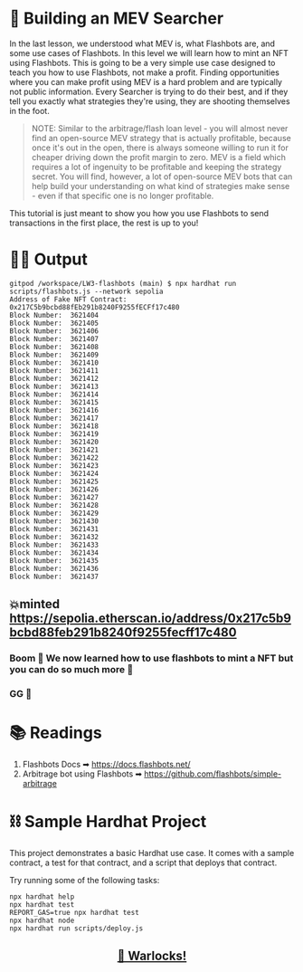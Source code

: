 # 🔎 Building an MEV Searcher

In the last lesson, we understood what MEV is, what Flashbots are, and some use cases of Flashbots. In this level we will learn how to mint an NFT using Flashbots. This is going to be a very simple use case designed to teach you how to use Flashbots, not make a profit. Finding opportunities where you can make profit using MEV is a hard problem and are typically not public information. Every Searcher is trying to do their best, and if they tell you exactly what strategies they're using, they are shooting themselves in the foot.


> NOTE: Similar to the arbitrage/flash loan level - you will almost never find an open-source MEV strategy that is actually profitable, because once it's out in the open, there is always someone willing to run it for cheaper driving down the profit margin to zero. MEV is a field which requires a lot of ingenuity to be profitable and keeping the strategy secret. You will find, however, a lot of open-source MEV bots that can help build your understanding on what kind of strategies make sense - even if that specific one is no longer profitable.


This tutorial is just meant to show you how you use Flashbots to send transactions in the first place, the rest is up to you!

# 👨‍💻 Output

```shell
gitpod /workspace/LW3-flashbots (main) $ npx hardhat run scripts/flashbots.js --network sepolia
Address of Fake NFT Contract: 0x217C5b9bcbd88fEb291b8240F9255fECFf17c480
Block Number:  3621404
Block Number:  3621405
Block Number:  3621406
Block Number:  3621407
Block Number:  3621408
Block Number:  3621409
Block Number:  3621410
Block Number:  3621411
Block Number:  3621412
Block Number:  3621413
Block Number:  3621414
Block Number:  3621415
Block Number:  3621416
Block Number:  3621417
Block Number:  3621418
Block Number:  3621419
Block Number:  3621420
Block Number:  3621421
Block Number:  3621422
Block Number:  3621423
Block Number:  3621424
Block Number:  3621425
Block Number:  3621426
Block Number:  3621427
Block Number:  3621428
Block Number:  3621429
Block Number:  3621430
Block Number:  3621431
Block Number:  3621432
Block Number:  3621433
Block Number:  3621434
Block Number:  3621435
Block Number:  3621436
Block Number:  3621437
```

## 💥minted https://sepolia.etherscan.io/address/0x217c5b9bcbd88feb291b8240f9255fecff17c480

### Boom 🤯 We now learned how to use flashbots to mint a NFT but you can do so much more 👀
### GG 🥳


# 📚 Readings

1. Flashbots Docs ➡ https://docs.flashbots.net/
2. Arbitrage bot using Flashbots ➡ https://github.com/flashbots/simple-arbitrage


# ⛓ Sample Hardhat Project

This project demonstrates a basic Hardhat use case. It comes with a sample contract, a test for that contract, and a script that deploys that contract.

Try running some of the following tasks:

```shell
npx hardhat help
npx hardhat test
REPORT_GAS=true npx hardhat test
npx hardhat node
npx hardhat run scripts/deploy.js
```

## <p align="center">[🤖 Warlocks!](http://warlocks.netlify.app)
